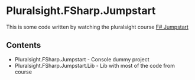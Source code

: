 Pluralsight.FSharp.Jumpstart
===================

This is some code written by watching the pluralsight course [F# Jumpstart](https://app.pluralsight.com/library/courses/fsharp-jumpstart/table-of-contents)

Contents
----------
 - Pluralsight.FSharp.Jumpstart - Console dummy project
 - Pluralsight.FSharp.Jumpstart.Lib - Lib with most of the code from course